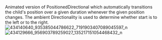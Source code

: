 Animated version of PositionedDirectional which automatically transitions the child's position over a given duration whenever the given position changes. The ambient Directionality is used to determine whether start is to the left or to the right.
![434140640_935385044786622_7191903407089045597_n](https://github.com/samro123/flutter/assets/103051880/ee9712e0-7479-40d2-8735-ae02fa6b7a88)
![434129666_956903789259027_135217151054468432_n](https://github.com/samro123/flutter/assets/103051880/28426069-739f-4855-9dfb-c019fe691906)

